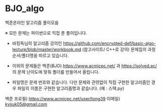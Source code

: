# BJO_algo

백준온라인 알고리즘 풀이모음


※ 모든 문제는 파이썬으로 직접 푼 풀이입니다.

- 바킹독님의 알고리즘 강의인 https://github.com/encrypted-def/basic-algo-lecture/blob/master/workbook.md (참고사이트/ C++로 강의) 문제집의 과정 순서/폴더명을 따르고 있습니다.

- 이외의 문제들은 백준(BJO) https://www.acmicpc.net/ 과 https://solved.ac/ 의 문제 난이도에 맞춰 폴더를 만들어서 올립니다.

- 파일명은 문제 번호와 같습니다. 다만 문제와 관련없이 직접 구현한 알고리즘인 경우 파일의 이름은 구현한 알고리즘명과 같습니다. (예 : 스택.py)







백준 프로필) https://www.acmicpc.net/user/tong39
이메일) kysuk05@gmail.com
